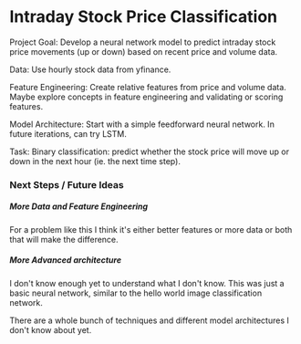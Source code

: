 # Intraday Stock Price Classification

Project Goal:
Develop a neural network model to predict intraday stock price movements (up or down) based on recent price and volume data.

Data:
Use hourly stock data from yfinance.

Feature Engineering:
Create relative features from price and volume data.
Maybe explore concepts in feature engineering and validating or scoring features.

Model Architecture:
Start with a simple feedforward neural network.
In future iterations, can try LSTM.

Task:
Binary classification: predict whether the stock price will move up or down in the next hour (ie. the next time step).


### Next Steps / Future Ideas

##### More Data and Feature Engineering
For a problem like this I think it's either better features or more data or both that will make the difference.

##### More Advanced architecture
I don't know enough yet to understand what I don't know. This was just a basic neural network, similar to the hello world image classification network.

There are a whole bunch of techniques and different model architectures I don't know about yet.


